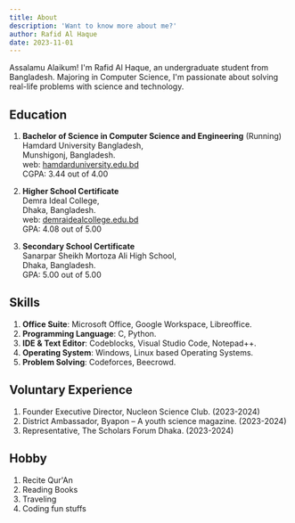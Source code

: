 ```yaml
---
title: About
description: 'Want to know more about me?'
author: Rafid Al Haque
date: 2023-11-01
---
```


Assalamu Alaikum! I'm Rafid Al Haque, an undergraduate student from Bangladesh. Majoring in Computer Science, I'm passionate about solving real-life problems with science and technology.

## Education

1. **Bachelor of Science in Computer Science and Engineering** (Running)<br>
Hamdard University Bangladesh,<br>
Munshigonj, Bangladesh.<br>
web: [hamdarduniversity.edu.bd](https://hamdarduniversity.edu.bd)<br>
CGPA: 3.44 out of 4.00

1. **Higher School Certificate**<br>
Demra Ideal College,<br>
Dhaka, Bangladesh.<br>
web: [demraidealcollege.edu.bd](https://demraidealcollege.edu.bd)<br>
GPA: 4.08 out of 5.00

1. **Secondary School Certificate**<br>
Sanarpar Sheikh Mortoza Ali High School,<br>
Dhaka, Bangladesh.<br>
GPA: 5.00 out of 5.00

## Skills

1. **Office Suite**: Microsoft Office, Google Workspace, Libreoffice.
2. **Programming Language**: C, Python.
3. **IDE & Text Editor**: Codeblocks, Visual Studio Code, Notepad++.
4. **Operating System**: Windows, Linux based Operating Systems.
5. **Problem Solving**: Codeforces, Beecrowd.

## Voluntary Experience

1. Founder Executive Director, Nucleon Science Club. (2023-2024)
2. District Ambassador, Byapon – A youth science magazine. (2023-2024)
3. Representative, The Scholars Forum Dhaka. (2023-2024)

## Hobby

1. Recite Qur'An
1. Reading Books
1. Traveling
1. Coding fun stuffs
